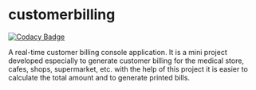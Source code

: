 # customerbilling

[![Codacy Badge](https://api.codacy.com/project/badge/Grade/4bd53e48e16640acacc133cabb106253)](https://app.codacy.com/gh/chandan104534/customerbilling?utm_source=github.com&utm_medium=referral&utm_content=chandan104534/customerbilling&utm_campaign=Badge_Grade)

A real-time customer billing console application. It is a mini project developed especially to generate customer billing for the medical store, cafes, shops, supermarket, etc. with the help of this project it is easier to calculate the total amount and to generate printed bills.
